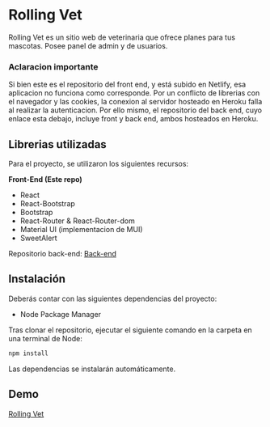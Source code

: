 # Rolling Vet

Rolling Vet es un sitio web de veterinaria que ofrece planes para tus mascotas. Posee panel de admin y de usuarios.

### Aclaracion importante

Si bien este es el repositorio del front end, y está subido en Netlify, esa aplicacion no funciona como corresponde. Por un conflicto de librerias con el navegador y las cookies, la conexion al servidor hosteado en Heroku falla al realizar la autenticacion. Por ello mismo, el repositorio del back end, cuyo enlace esta debajo, incluye front y back end, ambos hosteados en Heroku.

## Librerias utilizadas

Para el proyecto, se utilizaron los siguientes recursos:

**Front-End (Este repo)**

- React
- React-Bootstrap
- Bootstrap
- React-Router & React-Router-dom
- Material UI (implementacion de MUI)
- SweetAlert

Repositorio back-end: [Back-end](https://github.com/ezeamin/rollingVetServer)

## Instalación

Deberás contar con las siguientes dependencias del proyecto:

- Node Package Manager

Tras clonar el repositorio, ejecutar el siguiente comando en la carpeta en una terminal de Node:

```bash
npm install
```

Las dependencias se instalarán automáticamente.

## Demo
[Rolling Vet](https://rollingvet.netlify.app)